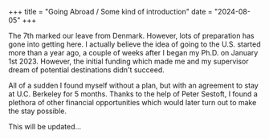 +++
title = "Going Abroad / Some kind of introduction"
date = "2024-08-05"
+++

The 7th marked our leave from Denmark. However, lots of preparation has gone into getting here. I actually believe the idea of going to the U.S. started more than a year ago, a couple of weeks after I began my Ph.D. on January 1st 2023. However, the initial funding which made me and my supervisor dream of potential destinations didn't succeed.

All of a sudden I found myself without a plan, but with an agreement to stay at U.C. Berkeley for 5 months. Thanks to the help of Peter Sestoft, I found a plethora of other financial opportunities which would later turn out to make the stay possible.

This will be updated...